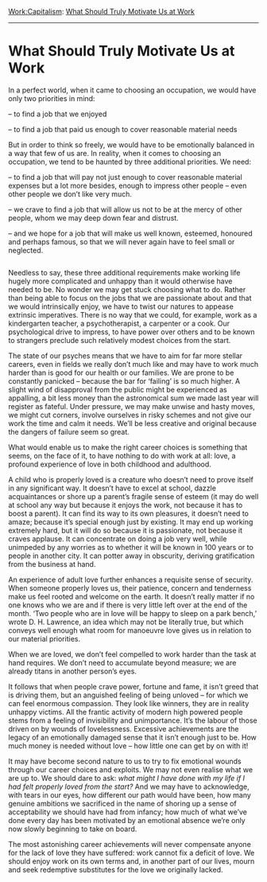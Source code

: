 [Work:](https://www.theschooloflife.com/thebookoflife/category/work/)[Capitalism](https://www.theschooloflife.com/thebookoflife/category/work/capitalism/): [What Should Truly Motivate Us at Work](https://www.theschooloflife.com/thebookoflife/what-should-truly-motivate-us-at-work/)

* * *

# What Should Truly Motivate Us at Work

In a perfect world, when it came to choosing an occupation, we would have only two priorities in mind:

– to find a job that we enjoyed

– to find a job that paid us enough to cover reasonable material needs

But in order to think so freely, we would have to be emotionally balanced in a way that few of us are. In reality, when it comes to choosing an occupation, we tend to be haunted by three additional priorities. We need:

– to find a job that will pay not just enough to cover reasonable material expenses but a lot more besides, enough to impress other people – even other people we don’t like very much.

– we crave to find a job that will allow us not to be at the mercy of other people, whom we may deep down fear and distrust.

– and we hope for a job that will make us well known, esteemed, honoured and perhaps famous, so that we will never again have to feel small or neglected.

<figure class="aligncenter"><img src="https://www.theschooloflife.com/thebookoflife/wp-content/uploads/2020/07/2771b7469148f81f3b093b0f90ce66df.jpg" alt="" class="wp-image-24907"></figure>

Needless to say, these three additional requirements make working life hugely more complicated and unhappy than it would otherwise have needed to be. No wonder we may get stuck choosing what to do. Rather than being able to focus on the jobs that we are passionate about and that we would intrinsically enjoy, we have to twist our natures to appease extrinsic imperatives. There is no way that we could, for example, work as a kindergarten teacher, a psychotherapist, a carpenter or a cook. Our psychological drive to impress, to have power over others and to be known to strangers preclude such relatively modest choices from the start.

The state of our psyches means that we have to aim for far more stellar careers, even in fields we really don’t much like and may have to work much harder than is good for our health or our families. We are prone to be constantly panicked – because the bar for ‘failing’ is so much higher. A slight wind of disapproval from the public might be experienced as appalling, a bit less money than the astronomical sum we made last year will register as fateful. Under pressure, we may make unwise and hasty moves, we might cut corners, involve ourselves in risky schemes and not give our work the time and calm it needs. We’ll be less creative and original because the dangers of failure seem so great.

What would enable us to make the right career choices is something that seems, on the face of it, to have nothing to do with work at all: love, a profound experience of love in both childhood and adulthood.

A child who is properly loved is a creature who doesn’t need to prove itself in any significant way. It doesn’t have to excel at school, dazzle acquaintances or shore up a parent’s fragile sense of esteem (it may do well at school any way but because it enjoys the work, not because it has to boost a parent). It can find its way to its own pleasures, it doesn’t need to amaze; because it’s special enough just by existing. It may end up working extremely hard, but it will do so because it is passionate, not because it craves applause. It can concentrate on doing a job very well, while unimpeded by any worries as to whether it will be known in 100 years or to people in another city. It can potter away in obscurity, deriving gratification from the business at hand.

An experience of adult love further enhances a requisite sense of security. When someone properly loves us, their patience, concern and tenderness make us feel rooted and welcome on the earth. It doesn’t really matter if no one knows who we are and if there is very little left over at the end of the month. ‘Two people who are in love will be happy to sleep on a park bench,’ wrote D. H. Lawrence, an idea which may not be literally true, but which conveys well enough what room for manoeuvre love gives us in relation to our material priorities.

When we are loved, we don’t feel compelled to work harder than the task at hand requires. We don’t need to accumulate beyond measure; we are already titans in another person’s eyes.&nbsp;

It follows that when people crave power, fortune and fame, it isn’t greed that is driving them, but an anguished feeling of being unloved – for which we can feel enormous compassion. They look like winners, they are in reality unhappy victims. All the frantic activity of modern high powered people stems from a feeling of invisibility and unimportance. It’s the labour of those driven on by wounds of lovelessness. Excessive achievements are the legacy of an emotionally damaged sense that it isn’t enough just to be. How much money is needed without love – how little one can get by on with it!

It may have become second nature to us to try to fix emotional wounds through our career choices and exploits. We may not even realise what we are up to. We should dare to ask: _what might I have done with my life if I had felt properly loved from the start?_ And we may have to acknowledge, with tears in our eyes, how different our path would have been, how many genuine ambitions we sacrificed in the name of shoring up a sense of acceptability we should have had from infancy; how much of what we’ve done every day has been motivated by an emotional absence we’re only now slowly beginning to take on board.

The most astonishing career achievements will never compensate anyone for the lack of love they have suffered: work cannot fix a deficit of love. We should enjoy work on its own terms and, in another part of our lives, mourn and seek redemptive substitutes for the love we originally lacked.
